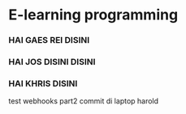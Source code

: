 # E-learning programming

### HAI GAES REI DISINI
### HAI JOS DISINI DISINI
### HAI KHRIS DISINI

test webhooks part2
commit di laptop harold